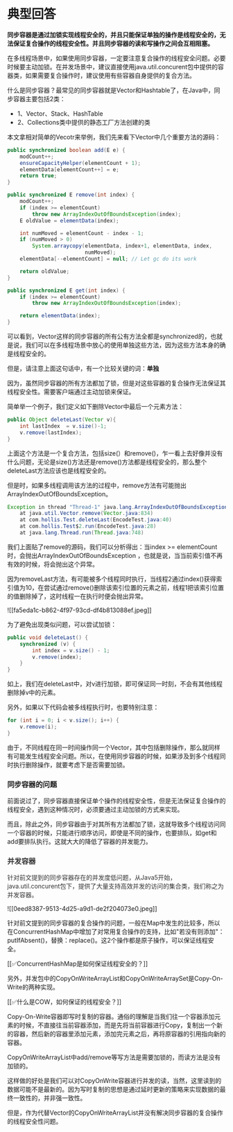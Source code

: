 # 典型回答


**同步容器是通过加锁实现线程安全的，并且只能保证单独的操作是线程安全的，无法保证复合操作的线程安全性。并且同步容器的读和写操作之间会互相阻塞。**



在多线程场景中，如果使用同步容器，一定要注意复合操作的线程安全问题。必要时候要主动加锁。在并发场景中，建议直接使用java.util.concurent包中提供的容器类，如果需要复合操作时，建议使用有些容器自身提供的复合方法。



什么是同步容器？最常见的同步容器就是Vector和Hashtable了，在Java中，同步容器主要包括2类：

+ 1、Vector、Stack、HashTable
+ 2、Collections类中提供的静态工厂方法创建的类



本文拿相对简单的Vecotr来举例，我们先来看下Vector中几个重要方法的源码：

<font style="color:rgb(51, 51, 51);"></font>

```java
public synchronized boolean add(E e) {
    modCount++;
    ensureCapacityHelper(elementCount + 1);
    elementData[elementCount++] = e;
    return true;
}

public synchronized E remove(int index) {
    modCount++;
    if (index >= elementCount)
        throw new ArrayIndexOutOfBoundsException(index);
    E oldValue = elementData(index);

    int numMoved = elementCount - index - 1;
    if (numMoved > 0)
        System.arraycopy(elementData, index+1, elementData, index,
                         numMoved);
    elementData[--elementCount] = null; // Let gc do its work

    return oldValue;
}

public synchronized E get(int index) {
    if (index >= elementCount)
        throw new ArrayIndexOutOfBoundsException(index);

    return elementData(index);
}
```



可以看到，Vector这样的同步容器的所有公有方法全都是synchronized的，也就是说，我们可以在多线程场景中放心的使用单独这些方法，因为这些方法本身的确是线程安全的。



但是，请注意上面这句话中，有一个比较关键的词：**单独**



因为，虽然同步容器的所有方法都加了锁，但是对这些容器的复合操作无法保证其线程安全性。需要客户端通过主动加锁来保证。



简单举一个例子，我们定义如下删除Vector中最后一个元素方法：



```java
public Object deleteLast(Vector v){
    int lastIndex  = v.size()-1;
    v.remove(lastIndex);
}
```



上面这个方法是一个复合方法，包括size(）和remove()，乍一看上去好像并没有什么问题，无论是size()方法还是remove()方法都是线程安全的，那么整个deleteLast方法应该也是线程安全的。



但是时，如果多线程调用该方法的过程中，remove方法有可能抛出ArrayIndexOutOfBoundsException。



```java
Exception in thread "Thread-1" java.lang.ArrayIndexOutOfBoundsException: Array index out of range: 879
    at java.util.Vector.remove(Vector.java:834)
    at com.hollis.Test.deleteLast(EncodeTest.java:40)
    at com.hollis.Test$2.run(EncodeTest.java:28)
    at java.lang.Thread.run(Thread.java:748)
```



我们上面贴了remove的源码，我们可以分析得出：当index >= elementCount时，会抛出ArrayIndexOutOfBoundsException ，也就是说，当当前索引值不再有效的时候，将会抛出这个异常。



因为removeLast方法，有可能被多个线程同时执行，当线程2通过index()获得索引值为10，在尝试通过remove()删除该索引位置的元素之前，线程1把该索引位置的值删除掉了，这时线程一在执行时便会抛出异常。



![[fa5eda1c-b862-4f97-93cd-df4b813088ef.jpeg]]

  
 

为了避免出现类似问题，可以尝试加锁：



```java
public void deleteLast() {
    synchronized (v) {
        int index = v.size() - 1;
        v.remove(index);
    }
}
```



如上，我们在deleteLast中，对v进行加锁，即可保证同一时刻，不会有其他线程删除掉v中的元素。



另外，如果以下代码会被多线程执行时，也要特别注意：



```java
for (int i = 0; i < v.size(); i++) {
    v.remove(i);
}
```



由于，不同线程在同一时间操作同一个Vector，其中包括删除操作，那么就同样有可能发生线程安全问题。所以，在使用同步容器的时候，如果涉及到多个线程同时执行删除操作，就要考虑下是否需要加锁。



### 同步容器的问题
前面说过了，同步容器直接保证单个操作的线程安全性，但是无法保证复合操作的线程安全，遇到这种情况时，必须要通过主动加锁的方式来实现。



而且，除此之外，同步容器由于对其所有方法都加了锁，这就导致多个线程访问同一个容器的时候，只能进行顺序访问，即使是不同的操作，也要排队，如get和add要排队执行。这就大大的降低了容器的并发能力。



### <font style="color:rgb(51, 51, 51);">并发容器</font>
<font style="color:rgb(51, 51, 51);">针对前文提到的同步容器存在的并发度低问题，从Java5开始，java.util.concurent包下，提供了大量支持高效并发的访问的集合类，我们称之为并发容器。</font>

<font style="color:rgb(51, 51, 51);"></font>

![[0eed8387-9513-4d25-a9d1-de2f204073e0.jpeg]]

<font style="color:rgb(51, 51, 51);"></font>

针对前文提到的同步容器的复合操作的问题，一般在Map中发生的比较多，所以在ConcurrentHashMap中增加了对常用复合操作的支持，比如"若没有则添加"：putIfAbsent()，替换：replace()。这2个操作都是原子操作，可以保证线程安全。



[[✅ConcurrentHashMap是如何保证线程安全的？]]



另外，并发包中的CopyOnWriteArrayList和CopyOnWriteArraySet是Copy-On-Write的两种实现。



[[✅什么是COW，如何保证的线程安全？]]



Copy-On-Write容器即写时复制的容器。通俗的理解是当我们往一个容器添加元素的时候，不直接往当前容器添加，而是先将当前容器进行Copy，复制出一个新的容器，然后新的容器里添加元素，添加完元素之后，再将原容器的引用指向新的容器。



CopyOnWriteArrayList中add/remove等写方法是需要加锁的，而读方法是没有加锁的。



这样做的好处是我们可以对CopyOnWrite容器进行并发的读，当然，这里读到的数据可能不是最新的。因为写时复制的思想是通过延时更新的策略来实现数据的最终一致性的，并非强一致性。



但是，作为代替Vector的CopyOnWriteArrayList并没有解决同步容器的复合操作的线程安全性问题。

